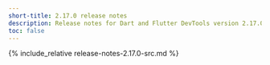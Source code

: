```yaml
---
short-title: 2.17.0 release notes
description: Release notes for Dart and Flutter DevTools version 2.17.0.
toc: false
---
```


{% include_relative release-notes-2.17.0-src.md %}
